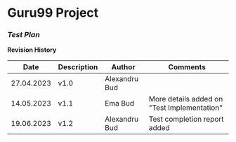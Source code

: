 # Guru99 Project
### ***Test Plan***
**Revision History**

| Date | Description | Author | Comments |
|---|---|---|---|
| 27.04.2023 | v1.0 | Alexandru Bud |  |
| 14.05.2023 | v1.1 | Ema Bud | More details added on "Test Implementation" |
| 19.06.2023 | v1.2 | Alexandru Bud | Test completion report added |
